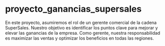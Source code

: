 # proyecto_ganancias_supersales
En este proyecto, asumiremos el rol de un gerente comercial de la cadena SuperSales. Nuestro objetivo es identificar los puntos clave para mejorar y elevar las ganancias de la empresa. Como gerente, nuestra responsabilidad es maximizar las ventas y optimizar los beneficios en todas las regiones. 
